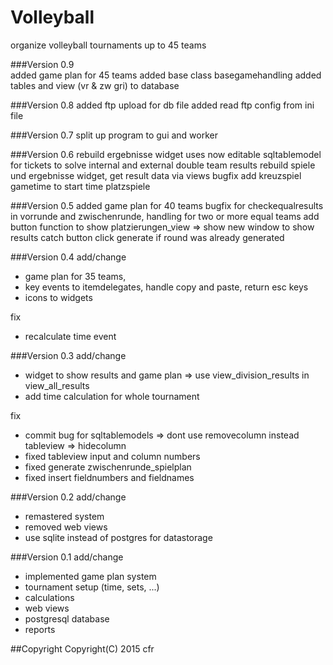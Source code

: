 # Volleyball
organize volleyball tournaments up to 45 teams

###Version 0.9  
added game plan for 45 teams
added base class basegamehandling
added tables and view (vr & zw gri) to database

###Version 0.8
added ftp upload for db file
added read ftp config from ini file

###Version 0.7
split up program to gui and worker

###Version 0.6
rebuild ergebnisse widget
uses now editable sqltablemodel for tickets to solve internal and external double team results
rebuild spiele und ergebnisse widget, get result data via views
bugfix add kreuzspiel gametime to start time platzspiele

###Version 0.5
added game plan for 40 teams
bugfix for checkequalresults in vorrunde and zwischenrunde, handling for two or more equal teams
add button function to show platzierungen_view => show new window to show results
catch button click generate if round was already generated

###Version 0.4
add/change
- game plan for 35 teams,
- key events to itemdelegates, handle copy and paste, return esc keys
- icons to widgets

fix
- recalculate time event

###Version 0.3
add/change
- widget to show results and game plan => use view_division_results in view_all_results
- add time calculation for whole tournament

fix
- commit bug for sqltablemodels => dont use removecolumn instead tableview => hidecolumn
- fixed tableview input and column numbers
- fixed generate zwischenrunde_spielplan
- fixed insert fieldnumbers and fieldnames

###Version 0.2
add/change
- remastered system
- removed web views
- use sqlite instead of postgres for datastorage

###Version 0.1
add/change
- implemented game plan system
- tournament setup (time, sets, ...)
- calculations
- web views
- postgresql database
- reports

##Copyright
Copyright(C) 2015 cfr
